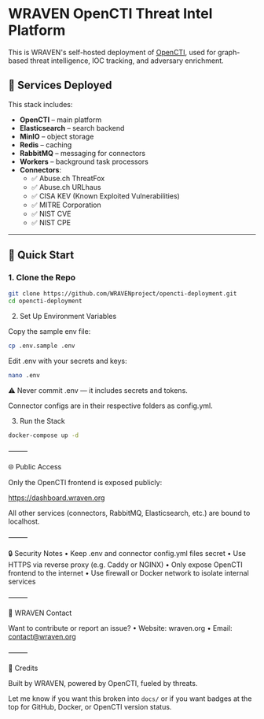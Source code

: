# WRAVEN OpenCTI Threat Intel Platform

This is WRAVEN's self-hosted deployment of [OpenCTI](https://www.opencti.io/), used for graph-based threat intelligence, IOC tracking, and adversary enrichment.

## 🔧 Services Deployed

This stack includes:

- **OpenCTI** – main platform
- **Elasticsearch** – search backend
- **MinIO** – object storage
- **Redis** – caching
- **RabbitMQ** – messaging for connectors
- **Workers** – background task processors
- **Connectors**:
  - ✅ Abuse.ch ThreatFox
  - ✅ Abuse.ch URLhaus
  - ✅ CISA KEV (Known Exploited Vulnerabilities)
  - ✅ MITRE Corporation
  - ✅ NIST CVE
  - ✅ NIST CPE

---

## 🚀 Quick Start

### 1. Clone the Repo

```bash
git clone https://github.com/WRAVENproject/opencti-deployment.git
cd opencti-deployment
```

2. Set Up Environment Variables

Copy the sample env file:

```bash
cp .env.sample .env
```

Edit .env with your secrets and keys:

```bash
nano .env
```

⚠️ Never commit .env — it includes secrets and tokens.

Connector configs are in their respective folders as config.yml.

3. Run the Stack
```bash
docker-compose up -d
```

⸻

🌐 Public Access

Only the OpenCTI frontend is exposed publicly:

https://dashboard.wraven.org

All other services (connectors, RabbitMQ, Elasticsearch, etc.) are bound to localhost.

⸻

🔒 Security Notes
	•	Keep .env and connector config.yml files secret
	•	Use HTTPS via reverse proxy (e.g. Caddy or NGINX)
	•	Only expose OpenCTI frontend to the internet
	•	Use firewall or Docker network to isolate internal services

⸻

🧠 WRAVEN Contact

Want to contribute or report an issue?
	•	Website: wraven.org
	•	Email: contact@wraven.org

⸻

🐚 Credits

Built by WRAVEN, powered by OpenCTI, fueled by threats.

Let me know if you want this broken into `docs/` or if you want badges at the top for GitHub, Docker, or OpenCTI version status.
